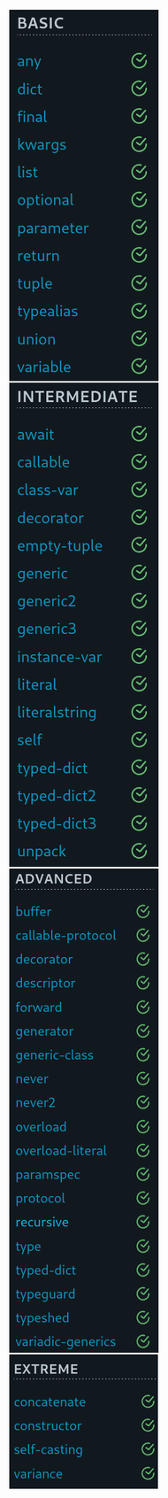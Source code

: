 ![img.png](basic%2Fimg.png)
![img.png](intermediate%2Fimg.png)
![img.png](advanced%2Fimg.png)
![img.png](extreme%2Fimg.png)